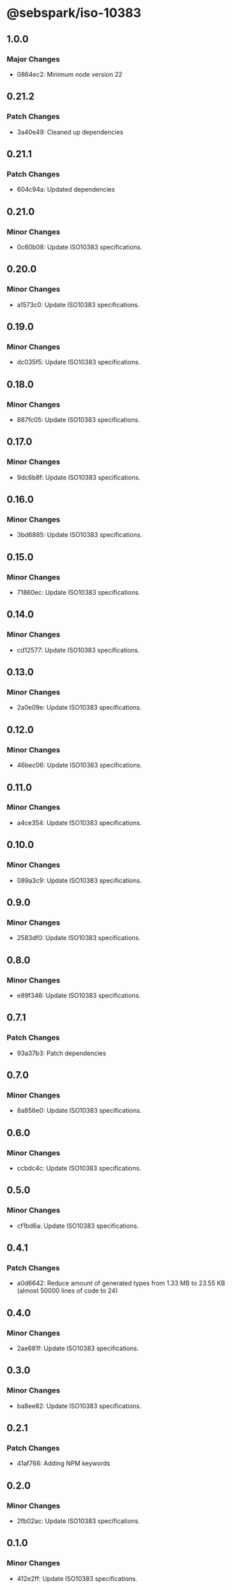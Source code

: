 # @sebspark/iso-10383

## 1.0.0

### Major Changes

- 0864ec2: Minimum node version 22

## 0.21.2

### Patch Changes

- 3a40e49: Cleaned up dependencies

## 0.21.1

### Patch Changes

- 604c94a: Updated dependencies

## 0.21.0

### Minor Changes

- 0c60b08: Update ISO10383 specifications.

## 0.20.0

### Minor Changes

- a1573c0: Update ISO10383 specifications.

## 0.19.0

### Minor Changes

- dc035f5: Update ISO10383 specifications.

## 0.18.0

### Minor Changes

- 887fc05: Update ISO10383 specifications.

## 0.17.0

### Minor Changes

- 9dc6b8f: Update ISO10383 specifications.

## 0.16.0

### Minor Changes

- 3bd6885: Update ISO10383 specifications.

## 0.15.0

### Minor Changes

- 71860ec: Update ISO10383 specifications.

## 0.14.0

### Minor Changes

- cd12577: Update ISO10383 specifications.

## 0.13.0

### Minor Changes

- 2a0e09e: Update ISO10383 specifications.

## 0.12.0

### Minor Changes

- 46bec06: Update ISO10383 specifications.

## 0.11.0

### Minor Changes

- a4ce354: Update ISO10383 specifications.

## 0.10.0

### Minor Changes

- 089a3c9: Update ISO10383 specifications.

## 0.9.0

### Minor Changes

- 2583df0: Update ISO10383 specifications.

## 0.8.0

### Minor Changes

- e89f346: Update ISO10383 specifications.

## 0.7.1

### Patch Changes

- 93a37b3: Patch dependencies

## 0.7.0

### Minor Changes

- 8a856e0: Update ISO10383 specifications.

## 0.6.0

### Minor Changes

- ccbdc4c: Update ISO10383 specifications.

## 0.5.0

### Minor Changes

- cf1bd6a: Update ISO10383 specifications.

## 0.4.1

### Patch Changes

- a0d6642: Reduce amount of generated types from 1.33 MB to 23.55 KB (almost 50000 lines of code to 24)

## 0.4.0

### Minor Changes

- 2ae681f: Update ISO10383 specifications.

## 0.3.0

### Minor Changes

- ba8ee82: Update ISO10383 specifications.

## 0.2.1

### Patch Changes

- 41af766: Adding NPM keywords

## 0.2.0

### Minor Changes

- 2fb02ac: Update ISO10383 specifications.

## 0.1.0

### Minor Changes

- 412e2ff: Update ISO10383 specifications.
